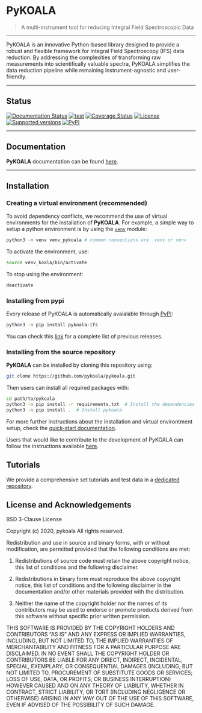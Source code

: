 # PyKOALA

> A multi-instrument tool for reducing Integral Field Spectroscopic Data

---

PyKOALA is an innovative Python-based library designed to provide a robust and flexible framework for Integral Field Spectroscopy (IFS) data reduction.
By addressing the complexities of transforming raw measurements into scientifically valuable spectra, PyKOALA simplifies the data reduction pipeline while remaining instrument-agnostic and user-friendly.

---
## Status
[![Documentation Status](https://readthedocs.org/projects/pykoala/badge/?version=latest)](https://pykoala.readthedocs.io/en/latest/?badge=latest)
[![test](https://github.com/pykoala/pykoala/actions/workflows/test.yml/badge.svg)](https://github.com/pykoala/pykoala/actions/workflows/test.yml)
[![Coverage Status](https://codecov.io/github/pykoala/koala/coverage.svg?branch=master)](https://codecov.io/github/pykoala/koala?branch=master)
[![License](https://img.shields.io/pypi/l/pykoala-ifs.svg)](https://pypi.python.org/pypi/pykoala-ifs/)
[![Supported versions](https://img.shields.io/pypi/pyversions/pykoala-ifs.svg)](https://pypi.python.org/pypi/pykoala-ifs/)
[![PyPI](https://img.shields.io/pypi/status/pykoala-ifs.svg)](https://pypi.python.org/pypi/pykoala-ifs/)

---
## Documentation

**PyKOALA** documentation can be found [here](https://pykoala.readthedocs.io/en/latest/index.html).

---
## Installation

### Creating a virtual environment (recommended)
To avoid dependency conflicts, we recommend the use of virtual environments for the installation of **PyKOALA**. For example, a simple way to setup a python environment is by using the [`venv`](https://docs.python.org/3/library/venv.html) module:

```bash
python3 -m venv venv_pykoala # common conventions are .venv or venv
```

To activate the environment, use:

```bash
source venv_koala/bin/activate
```

To stop using the environment:

```bash
deactivate
```

### Installing from pypi

Every release of PyKOALA is automatically avaialable through [PyPI](https://pypi.org/):

```bash
python3 -m pip install pykoala-ifs
```

You can check this [link](https://github.com/pykoala/pykoala/releases) for a complete list of previous releases.

### Installing from the source repository

**PyKOALA** can be installed by cloning this repository using:

```bash
git clone https://github.com/pykoala/pykoala.git
```

Then users can install all required packages with:

```bash
cd path/to/pykoala
python3 -m pip install -r requirements.txt  # Install the dependencies
python3 -m pip install .  # Install pykoala
```

For more further instructions about the installation and virtual environtment setup, check the [quick-start documentation](https://pykoala.readthedocs.io/en/latest/getting-started/index.html#quickstart).

Users that would like to contribute to the development of PyKOALA can follow the instructions available [here](https://pykoala.readthedocs.io/en/latest/developer-guide/index.html).

## Tutorials

We provide a comprehensive set tutorials and test data in a [dedicated repository](https://github.com/pykoala/pykoala-tutorials).

## License and Acknowledgements

BSD 3-Clause License

Copyright (c) 2020, pykoala All rights reserved.

Redistribution and use in source and binary forms, with or without modification, are permitted provided that the following conditions are met:

1. Redistributions of source code must retain the above copyright notice, this list of conditions and the following disclaimer.
    
2. Redistributions in binary form must reproduce the above copyright notice, this list of conditions and the following disclaimer in the documentation and/or other materials provided with the distribution.
    
3. Neither the name of the copyright holder nor the names of its contributors may be used to endorse or promote products derived from this software without specific prior written permission.
    

THIS SOFTWARE IS PROVIDED BY THE COPYRIGHT HOLDERS AND CONTRIBUTORS “AS IS” AND ANY EXPRESS OR IMPLIED WARRANTIES, INCLUDING, BUT NOT LIMITED TO, THE IMPLIED WARRANTIES OF MERCHANTABILITY AND FITNESS FOR A PARTICULAR PURPOSE ARE DISCLAIMED. IN NO EVENT SHALL THE COPYRIGHT HOLDER OR CONTRIBUTORS BE LIABLE FOR ANY DIRECT, INDIRECT, INCIDENTAL, SPECIAL, EXEMPLARY, OR CONSEQUENTIAL DAMAGES (INCLUDING, BUT NOT LIMITED TO, PROCUREMENT OF SUBSTITUTE GOODS OR SERVICES; LOSS OF USE, DATA, OR PROFITS; OR BUSINESS INTERRUPTION) HOWEVER CAUSED AND ON ANY THEORY OF LIABILITY, WHETHER IN CONTRACT, STRICT LIABILITY, OR TORT (INCLUDING NEGLIGENCE OR OTHERWISE) ARISING IN ANY WAY OUT OF THE USE OF THIS SOFTWARE, EVEN IF ADVISED OF THE POSSIBILITY OF SUCH DAMAGE.
